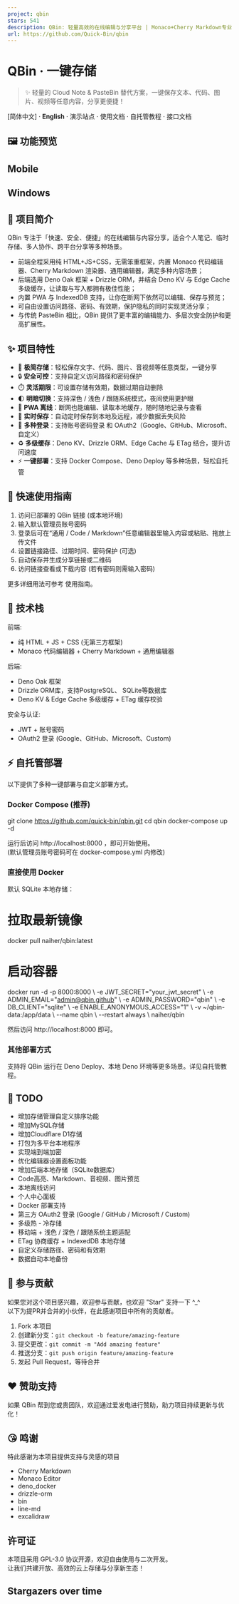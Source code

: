 ```yaml
---
project: qbin
stars: 541
description: QBin: 轻量高效的在线编辑与分享平台 | Monaco+Cherry Markdown专业编辑器 | Deno KV+DrizzleORM+EdgeCache多级缓存 | PWA离线访问+IndexedDB存储 | 自定义短链+密码+有效期 | 支持文本/代码/图片/视频 | OAuth2登录 | 明暗主题 | 实时保存 | Docker/Deno一键部署 | PasteBin替代方案
url: https://github.com/Quick-Bin/qbin
---
```


QBin · 一键存储
===========

> ✨ 轻量的 Cloud Note & PasteBin 替代方案，一键保存文本、代码、图片、视频等任意内容，分享更便捷！

\[简体中文\] · **English** · 演示站点 · 使用文档 · 自托管教程 · 接口文档

🖼️ 功能预览
--------

Mobile
------

Windows
-------

📝 项目简介
-------

QBin 专注于「快速、安全、便捷」的在线编辑与内容分享，适合个人笔记、临时存储、多人协作、跨平台分享等多种场景。

-   前端全程采用纯 HTML+JS+CSS，无需笨重框架，内置 Monaco 代码编辑器、Cherry Markdown 渲染器、通用编辑器，满足多种内容场景；
-   后端选用 Deno Oak 框架 + Drizzle ORM，并结合 Deno KV 与 Edge Cache 多级缓存，让读取与写入都拥有极佳性能；
-   内置 PWA 与 IndexedDB 支持，让你在断网下依然可以编辑、保存与预览；
-   可自由设置访问路径、密码、有效期，保护隐私的同时实现灵活分享；
-   与传统 PasteBin 相比，QBin 提供了更丰富的编辑能力、多层次安全防护和更高扩展性。

✨ 项目特性
------

-   🚀 **极简存储**：轻松保存文字、代码、图片、音视频等任意类型，一键分享
-   🔒 **安全可控**：支持自定义访问路径和密码保护
-   ⏱️ **灵活期限**：可设置存储有效期，数据过期自动删除
-   🌓 **明暗切换**：支持深色 / 浅色 / 跟随系统模式，夜间使用更护眼
-   📱 **PWA 离线**：断网也能编辑、读取本地缓存，随时随地记录与查看
-   🔄 **实时保存**：自动定时保存到本地及远程，减少数据丢失风险
-   🔑 **多种登录**：支持账号密码登录 和 OAuth2（Google、GitHub、Microsoft、自定义）
-   ♻️ **多级缓存**：Deno KV、Drizzle ORM、Edge Cache 与 ETag 结合，提升访问速度
-   ⚡ **一键部署**：支持 Docker Compose、Deno Deploy 等多种场景，轻松自托管

🚀 快速使用指南
---------

1.  访问已部署的 QBin 链接 (或本地环境)
2.  输入默认管理员账号密码
3.  登录后可在“通用 / Code / Markdown”任意编辑器里输入内容或粘贴、拖放上传文件
4.  设置链接路径、过期时间、密码保护 (可选)
5.  自动保存并生成分享链接或二维码
6.  访问链接查看或下载内容 (若有密码则需输入密码)

更多详细用法可参考 使用指南。

🔧 技术栈
------

前端:

-   纯 HTML + JS + CSS (无第三方框架)
-   Monaco 代码编辑器 + Cherry Markdown + 通用编辑器

后端:

-   Deno Oak 框架
-   Drizzle ORM库，支持PostgreSQL、 SQLite等数据库
-   Deno KV & Edge Cache 多级缓存 + ETag 缓存校验

安全与认证:

-   JWT + 账号密码
-   OAuth2 登录 (Google、GitHub、Microsoft、Custom)

⚡ 自托管部署
-------

以下提供了多种一键部署与自定义部署方式。

### Docker Compose (推荐)

git clone https://github.com/quick-bin/qbin.git
cd qbin
docker-compose up -d

运行后访问 http://localhost:8000 ，即可开始使用。  
(默认管理员账号密码可在 docker-compose.yml 内修改)

### 直接使用 Docker

默认 SQLite 本地存储：

# 拉取最新镜像
docker pull naiher/qbin:latest

# 启动容器
docker run -d -p 8000:8000 \\
  -e JWT\_SECRET="your\_jwt\_secret" \\
  -e ADMIN\_EMAIL="admin@qbin.github" \\
  -e ADMIN\_PASSWORD="qbin" \\
  -e DB\_CLIENT="sqlite" \\
  -e ENABLE\_ANONYMOUS\_ACCESS="1" \\
  -v ~/qbin-data:/app/data \\
  --name qbin  \\
  --restart always  \\
  naiher/qbin

然后访问 http://localhost:8000 即可。

### 其他部署方式

支持将 QBin 运行在 Deno Deploy、本地 Deno 环境等更多场景。详见自托管教程。

🚀 TODO
-------

-   增加存储管理自定义排序功能
-   增加MySQL存储
-   增加Cloudflare D1存储
-   打包为多平台本地程序
-   实现端到端加密
-   优化编辑器设置面板功能
-   增加后端本地存储（SQLite数据库）
-   Code高亮、Markdown、音视频、图片预览
-   本地离线访问
-   个人中心面板
-   Docker 部署支持
-   第三方 OAuth2 登录 (Google / GitHub / Microsoft / Custom)
-   多级热 - 冷存储
-   移动端 + 浅色 / 深色 / 跟随系统主题适配
-   ETag 协商缓存 + IndexedDB 本地存储
-   自定义存储路径、密码和有效期
-   数据自动本地备份

🤝 参与贡献
-------

如果您对这个项目感兴趣，欢迎参与贡献，也欢迎 "Star" 支持一下 ^\_^  
以下为提PR并合并的小伙伴，在此感谢项目中所有的贡献者。

  
  
  

1.  Fork 本项目
2.  创建新分支：`git checkout -b feature/amazing-feature`
3.  提交更改：`git commit -m "Add amazing feature"`
4.  推送分支：`git push origin feature/amazing-feature`
5.  发起 Pull Request，等待合并

❤ 赞助支持
------

如果 QBin 帮到您或贵团队，欢迎通过爱发电进行赞助，助力项目持续更新与优化！

😘 鸣谢
-----

特此感谢为本项目提供支持与灵感的项目

-   Cherry Markdown
-   Monaco Editor
-   deno\_docker
-   drizzle-orm
-   bin
-   line-md
-   excalidraw

许可证
---

本项目采用 GPL-3.0 协议开源，欢迎自由使用与二次开发。  
让我们共建开放、高效的云上存储与分享新生态！

Stargazers over time
--------------------
